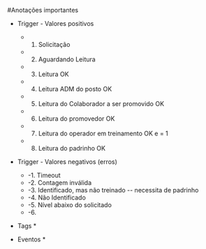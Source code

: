 #Anotações importantes

* Trigger - Valores positivos
    * 1. Solicitação
    * 2. Aguardando Leitura
    * 3. Leitura OK
    * 4. Leitura ADM do posto OK
    * 5. Leitura do Colaborador a ser promovido OK
    * 6. Leitura do promovedor OK
    * 7. Leitura do operador em treinamento OK e = 1
    * 8. Leitura do padrinho OK

* Trigger - Valores negativos (erros)
    * -1. Timeout
    * -2. Contagem inválida
    * -3. Identificado, mas não treinado -- necessita de padrinho
    * -4. Não Identificado
    * -5. Nível abaixo do solicitado
    * -6. 
    


* Tags 
    * 

* Eventos
    * 